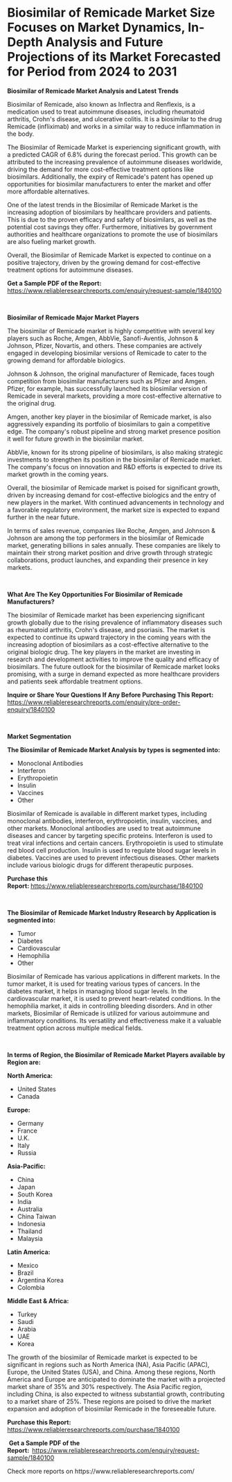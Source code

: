 <p><h1>Biosimilar of Remicade Market Size Focuses on Market Dynamics, In-Depth Analysis and Future Projections of its Market Forecasted for Period from 2024 to 2031</h1></p><p><strong>Biosimilar of Remicade Market Analysis and Latest Trends</strong></p>
<p><p>Biosimilar of Remicade, also known as Inflectra and Renflexis, is a medication used to treat autoimmune diseases, including rheumatoid arthritis, Crohn's disease, and ulcerative colitis. It is a biosimilar to the drug Remicade (infliximab) and works in a similar way to reduce inflammation in the body.</p><p>The Biosimilar of Remicade Market is experiencing significant growth, with a predicted CAGR of 6.8% during the forecast period. This growth can be attributed to the increasing prevalence of autoimmune diseases worldwide, driving the demand for more cost-effective treatment options like biosimilars. Additionally, the expiry of Remicade's patent has opened up opportunities for biosimilar manufacturers to enter the market and offer more affordable alternatives.</p><p>One of the latest trends in the Biosimilar of Remicade Market is the increasing adoption of biosimilars by healthcare providers and patients. This is due to the proven efficacy and safety of biosimilars, as well as the potential cost savings they offer. Furthermore, initiatives by government authorities and healthcare organizations to promote the use of biosimilars are also fueling market growth.</p><p>Overall, the Biosimilar of Remicade Market is expected to continue on a positive trajectory, driven by the growing demand for cost-effective treatment options for autoimmune diseases.</p></p>
<p><strong>Get a Sample PDF of the Report:&nbsp;</strong> <a href="https://www.reliableresearchreports.com/enquiry/request-sample/1840100">https://www.reliableresearchreports.com/enquiry/request-sample/1840100</a></p>
<p>&nbsp;</p>
<p><strong>Biosimilar of Remicade Major Market Players</strong></p>
<p><p>The biosimilar of Remicade market is highly competitive with several key players such as Roche, Amgen, AbbVie, Sanofi-Aventis, Johnson & Johnson, Pfizer, Novartis, and others. These companies are actively engaged in developing biosimilar versions of Remicade to cater to the growing demand for affordable biologics.</p><p>Johnson & Johnson, the original manufacturer of Remicade, faces tough competition from biosimilar manufacturers such as Pfizer and Amgen. Pfizer, for example, has successfully launched its biosimilar version of Remicade in several markets, providing a more cost-effective alternative to the original drug.</p><p>Amgen, another key player in the biosimilar of Remicade market, is also aggressively expanding its portfolio of biosimilars to gain a competitive edge. The company's robust pipeline and strong market presence position it well for future growth in the biosimilar market.</p><p>AbbVie, known for its strong pipeline of biosimilars, is also making strategic investments to strengthen its position in the biosimilar of Remicade market. The company's focus on innovation and R&D efforts is expected to drive its market growth in the coming years.</p><p>Overall, the biosimilar of Remicade market is poised for significant growth, driven by increasing demand for cost-effective biologics and the entry of new players in the market. With continued advancements in technology and a favorable regulatory environment, the market size is expected to expand further in the near future.</p><p>In terms of sales revenue, companies like Roche, Amgen, and Johnson & Johnson are among the top performers in the biosimilar of Remicade market, generating billions in sales annually. These companies are likely to maintain their strong market position and drive growth through strategic collaborations, product launches, and expanding their presence in key markets.</p></p>
<p>&nbsp;</p>
<p><strong>What Are The Key Opportunities For Biosimilar of Remicade Manufacturers?</strong></p>
<p><p>The biosimilar of Remicade market has been experiencing significant growth globally due to the rising prevalence of inflammatory diseases such as rheumatoid arthritis, Crohn's disease, and psoriasis. The market is expected to continue its upward trajectory in the coming years with the increasing adoption of biosimilars as a cost-effective alternative to the original biologic drug. The key players in the market are investing in research and development activities to improve the quality and efficacy of biosimilars. The future outlook for the biosimilar of Remicade market looks promising, with a surge in demand expected as more healthcare providers and patients seek affordable treatment options.</p></p>
<p><strong>Inquire or Share Your Questions If Any Before Purchasing This Report:</strong> <a href="https://www.reliableresearchreports.com/enquiry/pre-order-enquiry/1840100">https://www.reliableresearchreports.com/enquiry/pre-order-enquiry/1840100</a></p>
<p>&nbsp;</p>
<p><strong>Market Segmentation</strong></p>
<p><strong>The Biosimilar of Remicade Market Analysis by types is segmented into:</strong></p>
<p><ul><li>Monoclonal Antibodies</li><li>Interferon</li><li>Erythropoietin</li><li>Insulin</li><li>Vaccines</li><li>Other</li></ul></p>
<p><p>Biosimilar of Remicade is available in different market types, including monoclonal antibodies, interferon, erythropoietin, insulin, vaccines, and other markets. Monoclonal antibodies are used to treat autoimmune diseases and cancer by targeting specific proteins. Interferon is used to treat viral infections and certain cancers. Erythropoietin is used to stimulate red blood cell production. Insulin is used to regulate blood sugar levels in diabetes. Vaccines are used to prevent infectious diseases. Other markets include various biologic drugs for different therapeutic purposes.</p></p>
<p><strong>Purchase this Report:&nbsp;</strong><a href="https://www.reliableresearchreports.com/purchase/1840100">https://www.reliableresearchreports.com/purchase/1840100</a></p>
<p>&nbsp;</p>
<p><strong>The Biosimilar of Remicade Market Industry Research by Application is segmented into:</strong></p>
<p><ul><li>Tumor</li><li>Diabetes</li><li>Cardiovascular</li><li>Hemophilia</li><li>Other</li></ul></p>
<p><p>Biosimilar of Remicade has various applications in different markets. In the tumor market, it is used for treating various types of cancers. In the diabetes market, it helps in managing blood sugar levels. In the cardiovascular market, it is used to prevent heart-related conditions. In the hemophilia market, it aids in controlling bleeding disorders. And in other markets, Biosimilar of Remicade is utilized for various autoimmune and inflammatory conditions. Its versatility and effectiveness make it a valuable treatment option across multiple medical fields.</p></p>
<p>&nbsp;</p>
<p><strong>In terms of Region, the Biosimilar of Remicade Market Players available by Region are:</strong></p>
<p>
    <p> <strong> North America: </strong>
        <ul>
            <li>United States</li>
            <li>Canada</li>
        </ul>
        </p> 
    <p> <strong> Europe: </strong>
        <ul>
            <li>Germany</li>
            <li>France</li>
            <li>U.K.</li>
            <li>Italy</li>
            <li>Russia</li>
        </ul>
        </p> 
    <p> <strong> Asia-Pacific: </strong>
        <ul>
            <li>China</li>
            <li>Japan</li>
            <li>South Korea</li>
            <li>India</li>
            <li>Australia</li>
            <li>China Taiwan</li>
            <li>Indonesia</li>
            <li>Thailand</li>
            <li>Malaysia</li>
        </ul>
        </p> 
    <p> <strong> Latin America: </strong>
        <ul>
            <li>Mexico</li>
            <li>Brazil</li>
            <li>Argentina Korea</li>
            <li>Colombia</li>
        </ul>
        </p> 
    <p> <strong> Middle East & Africa: </strong>
        <ul>
            <li>Turkey</li>
            <li>Saudi</li>
            <li>Arabia</li>
            <li>UAE</li>
            <li>Korea</li>
        </ul>
    </p>
    </p>
<p><p>The growth of the biosimilar of Remicade market is expected to be significant in regions such as North America (NA), Asia Pacific (APAC), Europe, the United States (USA), and China. Among these regions, North America and Europe are anticipated to dominate the market with a projected market share of 35% and 30% respectively. The Asia Pacific region, including China, is also expected to witness substantial growth, contributing to a market share of 25%. These regions are poised to drive the market expansion and adoption of biosimilar Remicade in the foreseeable future.</p></p>
<p><strong>Purchase this Report: </strong><a href="https://www.reliableresearchreports.com/purchase/1840100">https://www.reliableresearchreports.com/purchase/1840100</a></p>
<p>&nbsp;<strong>Get a Sample PDF of the Report:&nbsp;&nbsp;</strong><a href="https://www.reliableresearchreports.com/enquiry/request-sample/1840100">https://www.reliableresearchreports.com/enquiry/request-sample/1840100</a></p>
<p><strong></strong></p>
<p>Check more reports on https://www.reliableresearchreports.com/</p>